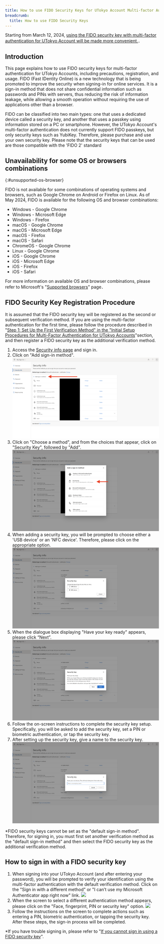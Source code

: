 ```yaml
---
title: How to use FIDO Security Keys for UTokyo Account Multi-factor Authentication
breadcrumb:
  title: How to use FIDO Security Keys
---
```


<div class="box">Starting from March 12, 2024, <a href="/en/notice/2024/02-utac-auth-improvement/">using the FIDO security key with multi-factor authentication for UTokyo Account will be made more convenient.</a>．</div>

## Introduction

This page explains how to use FIDO security keys for multi-factor authentication for UTokyo Accounts, including precautions, registration, and usage. FIDO (Fast IDentity Online) is a new technology that is being promoted to improve the security when signing-in for online services. It is a sign-in method that does not share confidential information such as passwords and PINs with servers, thus reducing the risk of information leakage, while allowing a smooth operation without requiring the use of applications other than a browser. 

FIDO can be classified into two main types: one that uses a dedicated device called a security key, and another that uses a passkey using information stored on a PC or smartphone. However, the UTokyo Account's multi-factor authentication does not currently support FIDO passkeys, but only security keys such as YubiKey. Therefore, please purchase and use your own security key. Please note that the security keys that can be used are those compatible with the 'FIDO 2' standard


## Unavailability for some OS or browsers combinations
{:#unsupported-os-browser}

FIDO is not available for some combinations of operating systems and browsers, such as Google Chrome on Android or Firefox on Linux. As of May 2024, FIDO is available for the following OS and browser combinations:

- Windows - Google Chrome
- Windows - Microsoft Edge
- Windows - Firefox
- macOS - Google Chrome
- macOS - Microsoft Edge
- macOS - Firefox
- macOS - Safari
- ChromeOS - Google Chrome
- Linux - Google Chrome
- iOS - Google Chrome
- iOS - Microsoft Edge
- iOS - Firefox
- iOS - Safari

For more information on available OS and browser combinations, please refer to Microsoft's "[Supported browsers](https://learn.microsoft.com/en-us/entra/identity/authentication/concept-fido2-compatibility#supported-browsers)" page．

## FIDO Security Key Registration Procedure

It is assumed that the FIDO security key will be registered as the second or subsequent verification method. If you are using the multi-factor authentication for the first time, please follow the procedure described in "[Step 1: Set Up the First Verification Method" in the "Initial Setup Procedures for Multi-Factor Authentication for UTokyo Accounts](/en/utokyo_account/mfa/initial/#first)"section, and then register a FIDO security key as the additional verification method.

1. Access the [Security info page](https://mysignins.microsoft.com/security-info) and sign in.
2. Click on "Add sign-in method".
![](add_signin_method.png)
3. Click on "Choose a method", and from the choices that appear, click on "Security Key", followed by "Add".
![](select_security_key.png)
4. When adding a security key, you will be prompted to choose either a 'USB device' or an 'NFC device'. Therefore, please click on the appropriate option.
![](select_connection_method.png)
5. When the dialogue box displaying "Have your key ready" appears, please click “Next”.
![](prepare_key.png)
6. Follow the on-screen instructions to complete the security key setup. Specifically, you will be asked to add the security key, set a PIN or biometric authentication, or tap the security key.
7. After setting up the security key, give a name to the security key.
![](name_security_key.png)

*FIDO security keys cannot be set as the "default sign-in method". Therefore, for signing in, you must first set another verification method as the "default sign-in method" and then select the FIDO security key as the additional verification method.

## How to sign in with a FIDO security key

1. When signing into your UTokyo Account (and after entering your password), you will be prompted to verify your identification using the multi-factor authentication with the default verification method. Click on the "Sign in with a different method" or "I can’t use my Microsoft Authenticator app right now" link.
![](signin_other_method.png)
2. When the screen to select a different authentication method appears, please click on the "Face, fingerprint, PIN or security key" option.
![](signin_security_key.png)
3. Follow the instructions on the screen to complete actions such as entering a PIN, biometric authentication, or tapping the security key. After these steps, the sign-in process will be completed.

*If you have trouble signing in, please refer to "[If you cannot sign in using a FIDO security key](#unsupported-os-browser)".

